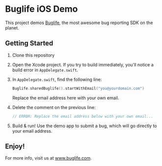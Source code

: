 Buglife iOS Demo
================

This project demos [Buglife](https://www.buglife.com), the most awesome bug reporting SDK on the planet.

## Getting Started

1. Clone this repository
2. Open the Xcode project. If you try to build immediately, you'll notice a build error in `AppDelegate.swift`.
3. In `AppDelegate.swift`, find the following line:

	```swift
	Buglife.sharedBuglife().startWithEmail("you@yourdomain.com")
	```
	
	Replace the email address here with your own email.

4. Delete the comment on the previous line:

	```swift
	// ERROR: Replace the email address below with your own email...
	```
	
5. Build & run! Use the demo app to submit a bug, which will go directly to your email address.

## Enjoy!

For more info, visit us at www.buglife.com.